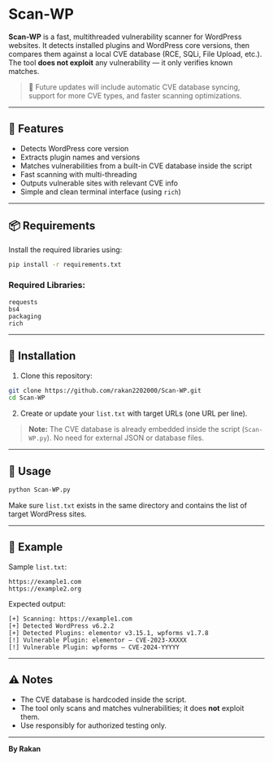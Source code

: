 # Scan-WP

**Scan-WP** is a fast, multithreaded vulnerability scanner for WordPress websites.
It detects installed plugins and WordPress core versions, then compares them against a local CVE database (RCE, SQLi, File Upload, etc.).
The tool **does not exploit** any vulnerability — it only verifies known matches.

> 🚀 Future updates will include automatic CVE database syncing, support for more CVE types, and faster scanning optimizations.

---

## 🔧 Features

* Detects WordPress core version
* Extracts plugin names and versions
* Matches vulnerabilities from a built-in CVE database inside the script
* Fast scanning with multi-threading
* Outputs vulnerable sites with relevant CVE info
* Simple and clean terminal interface (using `rich`)

---

## 📦 Requirements

Install the required libraries using:

```bash
pip install -r requirements.txt
```

### Required Libraries:

```text
requests  
bs4  
packaging  
rich  
```

---

## 📂 Installation

1. Clone this repository:

```bash
git clone https://github.com/rakan2202000/Scan-WP.git
cd Scan-WP
```

2. Create or update your `list.txt` with target URLs (one URL per line).

> **Note:** The CVE database is already embedded inside the script (`Scan-WP.py`). No need for external JSON or database files.

---

## 🚀 Usage

```bash
python Scan-WP.py
```

Make sure `list.txt` exists in the same directory and contains the list of target WordPress sites.

---

## 📌 Example

Sample `list.txt`:

```
https://example1.com
https://example2.org
```

Expected output:

```
[+] Scanning: https://example1.com
[+] Detected WordPress v6.2.2
[+] Detected Plugins: elementor v3.15.1, wpforms v1.7.8
[!] Vulnerable Plugin: elementor — CVE-2023-XXXXX
[!] Vulnerable Plugin: wpforms — CVE-2024-YYYYY
```

---

## ⚠️ Notes

* The CVE database is hardcoded inside the script.
* The tool only scans and matches vulnerabilities; it does **not** exploit them.
* Use responsibly for authorized testing only.

---

**By Rakan**

